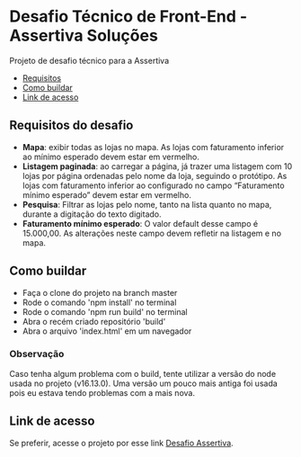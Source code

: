 # Desafio Técnico de Front-End - Assertiva Soluções
Projeto de desafio técnico para a Assertiva

- [Requisitos](#requisitos)
- [Como buildar](#build)
- [Link de acesso](#access-link)

<a name="requisitos"/>

## Requisitos do desafio
- **Mapa**:​ exibir todas as lojas no mapa. As lojas com faturamento inferior ao mínimo esperado devem estar em vermelho.
- **Listagem paginada**:​ ao carregar a página, já trazer uma listagem com 10 lojas por página ordenadas pelo nome da loja, seguindo o protótipo. As lojas com faturamento inferior ao configurado no campo “Faturamento mínimo esperado” devem estar em vermelho.
- **Pesquisa**:​ Filtrar as lojas pelo nome, tanto na lista quanto no mapa, durante a digitação do texto digitado.
- **Faturamento mínimo esperado**:​ O valor default desse campo é 15.000,00. As alterações neste campo devem refletir na listagem e no mapa.

<a name="build"/>

## Como buildar
- Faça o clone do projeto na branch master
- Rode o comando 'npm install' no terminal
- Rode o comando 'npm run build' no terminal
- Abra o recém criado repositório 'build'
- Abra o arquivo 'index.html' em um navegador

### Observação
Caso tenha algum problema com o build, tente utilizar a versão do node usada no projeto (v16.13.0).
Uma versão um pouco mais antiga foi usada pois eu estava tendo problemas com a mais nova.

<a name="access-link"/>

## Link de acesso
Se preferir, acesse o projeto por esse link
[Desafio Assertiva](https://6295596433f811477babdcb8--chic-caramel-18d520.netlify.app/ "Desafio Assertiva").